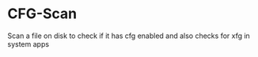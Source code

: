 # CFG-Scan
Scan a file on disk to check if it has cfg enabled and also checks for xfg in system apps
